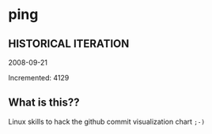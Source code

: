 # ping

## HISTORICAL ITERATION
2008-09-21

Incremented: 4129

## What is this?? 
Linux skills to hack the github commit visualization chart `;-)`

